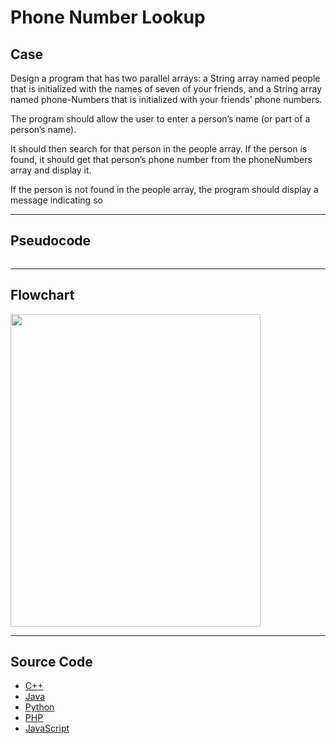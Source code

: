 # Phone Number Lookup

## Case

Design a program that has two parallel arrays: a String array named people that is initialized with the names of seven of your friends, and a String array named phone-Numbers that is initialized with your friends’ phone numbers.

The program should allow the user to enter a person’s name (or part of a person’s name).

It should then search for that person in the people array. If the person is found, it should get that person’s phone number from the phoneNumbers array and display it.

If the person is not found in the people array, the program should display a message indicating so

<hr>

## Pseudocode

```

```

<hr>

## Flowchart

<img src="design/.png" width="400" height="500">

<hr>

## Source Code

- [C++](source-code/.cpp)
- [Java](source-code/.java)
- [Python](source-code/.py)
- [PHP](source-code/.php)
- [JavaScript](source-code/.js)
